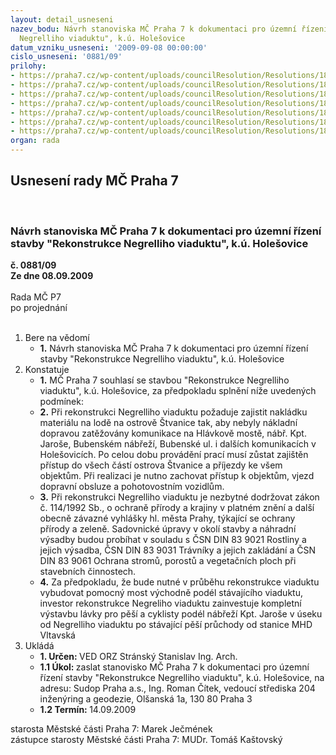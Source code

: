 ```yaml
---
layout: detail_usneseni
nazev_bodu: Návrh stanoviska MČ Praha 7 k dokumentaci pro územní řízení stavby "Rekonstrukce
  Negrelliho viaduktu", k.ú. Holešovice
datum_vzniku_usneseni: '2009-09-08 00:00:00'
cislo_usneseni: '0881/09'
prilohy:
- https://praha7.cz/wp-content/uploads/councilResolution/Resolutions/18534/45-negr_11.doc
- https://praha7.cz/wp-content/uploads/councilResolution/Resolutions/18534/45-negr_12.doc
- https://praha7.cz/wp-content/uploads/councilResolution/Resolutions/18534/45-negr_21.doc
- https://praha7.cz/wp-content/uploads/councilResolution/Resolutions/18534/45-negr_31.doc
- https://praha7.cz/wp-content/uploads/councilResolution/Resolutions/18534/45-negr_32.doc
- https://praha7.cz/wp-content/uploads/councilResolution/Resolutions/18534/45-negr_41049.jpg
- https://praha7.cz/wp-content/uploads/councilResolution/Resolutions/18534/45-01_07_2009.doc
organ: rada
---
```

<div id="ucUsn_pList" class="usn">
	<span><h2>Usnesení rady MČ Praha 7 </h2>
<br></span><div class="standBody">
<span><h3>Návrh stanoviska MČ Praha 7 k dokumentaci pro územní řízení stavby "Rekonstrukce Negrelliho viaduktu", k.ú. Holešovice</h3></span><div class="center">
		<strong>č. 0881/09</strong><br>
	</div>
<div class="center">
		<strong>Ze dne 08.09.2009</strong><br><br>
	</div>Rada MČ P7<br> po projednání<br><br><ol>
<li>Bere na vědomí<ul><li>
<strong>1.</strong> Návrh stanoviska MČ Praha 7 k dokumentaci pro územní řízení stavby "Rekonstrukce Negrelliho viaduktu", k.ú. Holešovice</li></ul>
</li>
<li>Konstatuje<ul>
<li>
<strong>1.</strong> MČ Praha 7 souhlasí se stavbou "Rekonstrukce Negrelliho viaduktu", k.ú. Holešovice, za předpokladu splnění níže uvedených podmínek: </li>
<li>
<strong>2.</strong> Při rekonstrukci Negrelliho viaduktu požaduje zajistit nakládku materiálu na lodě na ostrově Štvanice tak, aby nebyly nákladní dopravou zatěžovány komunikace na Hlávkově mostě, nábř. Kpt. Jaroše, Bubenském nábřeží, Bubenské ul. i dalších komunikacích v Holešovicích. Po celou dobu provádění prací musí zůstat zajištěn přístup do všech částí ostrova Štvanice a příjezdy ke všem objektům. Při realizaci je nutno zachovat přístup k objektům, vjezd dopravní obsluze a pohotovostním vozidlům.</li>
<li>
<strong>3.</strong> Při rekonstrukci Negrelliho viaduktu je nezbytné dodržovat zákon č. 114/1992 Sb., o ochraně přírody a krajiny v platném znění a další obecně závazné vyhlášky hl. města Prahy, týkající se ochrany přírody a zeleně. Sadovnické úpravy v okolí stavby a náhradní výsadby budou probíhat v souladu s ČSN DIN 83 9021 Rostliny a jejich výsadba, ČSN DIN 83 9031 Trávníky a jejich zakládání a ČSN DIN 83 9061 Ochrana stromů, porostů a vegetačních ploch při stavebních činnostech. </li>
<li>
<strong>4.</strong> Za předpokladu, že bude nutné v průběhu rekonstrukce viaduktu vybudovat pomocný most východně podél stávajícího viaduktu, investor rekonstrukce Negreliho viaduktu zainvestuje kompletní výstavbu lávky pro pěší a cyklisty podél nábřeží Kpt. Jaroše v úseku od Negrelliho viaduktu po stávající pěší průchody od stanice MHD Vltavská </li>
</ul>
</li>
<li>Ukládá<ul>
<li>
<strong>1. Určen: </strong>VED ORZ  Stránský  Stanislav Ing. Arch.</li>
<li>
<strong>1.1 Úkol: </strong>zaslat stanovisko MČ Praha 7 k dokumentaci pro územní řízení stavby "Rekonstrukce Negrelliho viaduktu", k.ú. Holešovice, na adresu: Sudop Praha a.s., Ing. Roman Čítek, vedoucí střediska 204 inženýring a geodezie, Olšanská 1a, 130 80 Praha 3 </li>
<li>
<strong>1.2 Termín: </strong>14.09.2009</li>
</ul>
</li>
</ol>starosta Městské části Praha 7: Marek Ječmének<br>zástupce starosty Městské části Praha 7: MUDr. Tomáš Kaštovský 
</div>
</div>